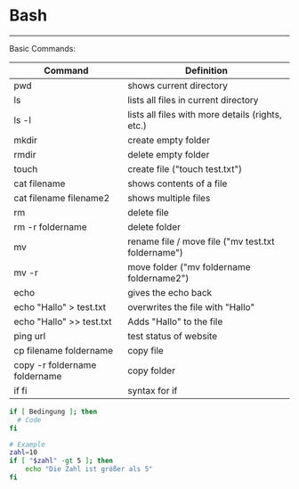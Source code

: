 # Bash
-----------------------------
Basic Commands:

| Command                       | Definition                                         |
|-------------------------------|----------------------------------------------------|
| pwd                           | shows current directory                            |
| ls                            | lists all files in current directory               |
| ls -l                         | lists all files with more details (rights, etc.)   |
| mkdir                         | create empty folder                                |
| rmdir                         | delete empty folder                                |
| touch                         | create file ("touch test.txt")                     |
| cat filename                  | shows contents of a file                           |
| cat filename filename2        | shows multiple files                               |
| rm                            | delete file                                        |
| rm -r foldername              | delete folder                                      |
| mv                            | rename file / move file ("mv test.txt foldername") |
| mv -r                         | move folder ("mv foldername foldername2")          |
| echo                          | gives the echo back                                |
| echo "Hallo" > test.txt       | overwrites the file with "Hallo"                   |
| echo "Hallo" >> test.txt      | Adds "Hallo" to the file                           |
| ping url                      | test status of website                             |
| cp filename foldername        | copy file                                          |
| copy -r foldername foldername | copy folder                                        |
| if fi                         | syntax for if                                      |



```bash
if [ Bedingung ]; then
  # Code 
fi

# Example
zahl=10
if [ "$zahl" -gt 5 ]; then
    echo "Die Zahl ist größer als 5"
fi
```